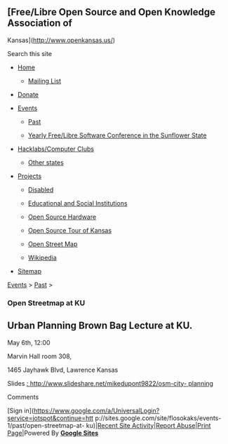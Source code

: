 ## [Free/Libre Open Source and Open Knowledge Association of
Kansas](http://www.openkansas.us/)

Search this site

  * [Home](/home)

    * [Mailing List](/home/mailing-list)

  * [Donate](/donate)

  * [Events](/events-1)

    * [Past](/events-1/past)

    * [Yearly Free/Libre Software Conference in the Sunflower State](/events-1/yearlyfreelibresoftwareconferenceinthesunflowerstate)

  * [Hacklabs/Computer Clubs](/hacklabscomputer-clubs)

    * [Other states](/hacklabscomputer-clubs/other-states)

  * [Projects](/projects)

    * [Disabled](/projects/disabled)

    * [Educational and Social Institutions](/projects/educational-and-social-institutions)

    * [Open Source Hardware](/projects/open-source-hardware)

    * [Open Source Tour of Kansas](/projects/open-source-tour-of-kansas)

    * [Open Street Map](/projects/open-street-map)

    * [Wikipedia](/projects/wikipedia)

  * [Sitemap](/system/app/pages/sitemap/hierarchy)

[Events](/events-1)‎ > ‎[Past](/events-1/past)‎ > ‎

###  Open Streetmap at KU

## Urban Planning Brown Bag Lecture at KU.

May 6th, 12:00

Marvin Hall room 308,

1465 Jayhawk Blvd, Lawrence Kansas

Slides [: http://www.slideshare.net/mikedupont9822/osm-city-
planning](http://www.slideshare.net/mikedupont9822/osm-city-planning)

Comments

[Sign in](https://www.google.com/a/UniversalLogin?service=jotspot&continue=htt
p://sites.google.com/site/flosokaks/events-1/past/open-streetmap-at-
ku)|[Recent Site Activity](/system/app/pages/recentChanges)|[Report
Abuse](/system/app/pages/reportAbuse)|[Print Page](javascript:;)|Powered By
**[Google Sites](http://sites.google.com)**

